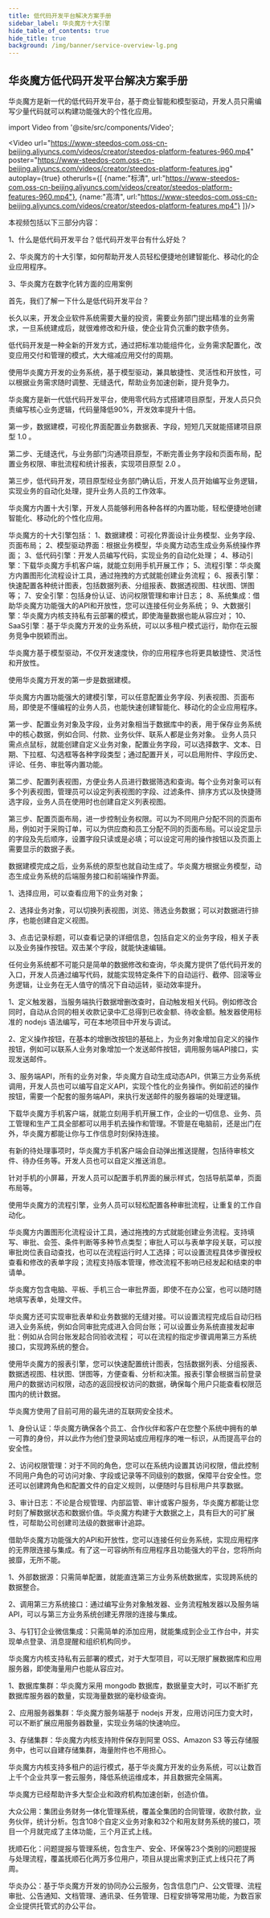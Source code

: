 ```yaml
---
title: 低代码开发平台解决方案手册
sidebar_label: 华炎魔方十大引擎
hide_table_of_contents: true
hide_title: true
background: /img/banner/service-overview-lg.png
---
```


## 华炎魔方低代码开发平台解决方案手册

华炎魔方是新一代的低代码开发平台，基于商业智能和模型驱动，开发人员只需编写少量代码就可以构建功能强大的个性化应用。

import Video from '@site/src/components/Video';

<Video url="https://www-steedos-com.oss-cn-beijing.aliyuncs.com/videos/creator/steedos-platform-features-960.mp4"
    poster="https://www-steedos-com.oss-cn-beijing.aliyuncs.com/videos/creator/steedos-platform-features.jpg"
    autoplay={true}
    otherurls={[
        {name:"标清", url:"https://www-steedos-com.oss-cn-beijing.aliyuncs.com/videos/creator/steedos-platform-features-960.mp4"},
        {name:"高清", url:"https://www-steedos-com.oss-cn-beijing.aliyuncs.com/videos/creator/steedos-platform-features.mp4"}
    ]}/>

<!-- 
<a class="slds-button slds-button_brand slds-m-right_medium slds-var-p-vertical_xx-small" href="
https://www-steedos-com.oss-cn-beijing.aliyuncs.com/videos/creator/steedos-platform-features.mp4" target="_blank">
下载视频
</a>

<a class="slds-button slds-button_brand slds-m-right_medium slds-var-p-vertical_xx-small" href="
https://www-steedos-com.oss-cn-beijing.aliyuncs.com/docs/%E5%8D%8E%E7%82%8E%E9%AD%94%E6%96%B9%E8%A7%A3%E5%86%B3%E6%96%B9%E6%A1%88%E6%89%8B%E5%86%8C.pdf" target="_blank">
下载演示文档
</a> -->

<p></p>

本视频包括以下三部分内容：

1、什么是低代码开发平台？低代码开发平台有什么好处？

2、华炎魔方的十大引擎，如何帮助开发人员轻松便捷地创建智能化、移动化的企业应用程序。

3、华炎魔方在数字化转方面的应用案例

首先，我们了解一下什么是低代码开发平台？

长久以来，开发企业软件系统需要大量的投资，需要业务部门提出精准的业务需求，一旦系统建成后，就很难修改和升级，使企业背负沉重的数字债务。

低代码开发是一种全新的开发方式，通过把标准功能组件化，业务需求配置化，改变应用交付和管理的模式，大大缩减应用交付的周期。

使用华炎魔方开发的业务系统，基于模型驱动，兼具敏捷性、灵活性和开放性，可以根据业务需求随时调整、无缝迭代，帮助业务加速创新，提升竞争力。

华炎魔方是新一代低代码开发平台，使用零代码方式搭建项目原型，开发人员只负责编写核心业务逻辑，代码量降低90%，开发效率提升十倍。

第一步，数据建模，可视化界面配置业务数据表、字段，短短几天就能搭建项目原型 1.0 。

第二步、无缝迭代，与业务部门沟通项目原型，不断完善业务字段和页面布局，配置业务权限、审批流程和统计报表，实现项目原型 2.0 。

第三步，低代码开发，项目原型经业务部门确认后，开发人员开始编写业务逻辑，实现业务的自动化处理，提升业务人员的工作效率。

华炎魔方内置十大引擎，开发人员能够利用各种各样的内置功能，轻松便捷地创建智能化、移动化的个性化应用。

华炎魔方的十大引擎包括：
1、数据建模：可视化界面设计业务模型、业务字段、页面布局；
2、模型驱动界面：根据业务模型，华炎魔方动态生成业务系统操作界面；
3、低代码引擎：开发人员编写代码，实现业务的自动化处理；
4、移动引擎：下载华炎魔方手机客户端，就能立刻用手机开展工作；
5、流程引擎：华炎魔方内置图形化流程设计工具，通过拖拽的方式就能创建业务流程；
6、报表引擎：快速配置各种统计图表，包括数据列表、分组报表、数据透视图、柱状图、饼图等；
7、安全引擎：包括身份认证、访问权限管理和审计日志；
8、系统集成：借助华炎魔方功能强大的API和开放性，您可以连接任何业务系统；
9、大数据引擎：华炎魔方内核支持私有云部署的模式，即使海量数据也能从容应对；
10、SaaS引擎：基于华炎魔方开发的业务系统，可以以多租户模式运行，助你在云服务竞争中脱颖而出。

华炎魔方基于模型驱动，不仅开发速度快，你的应用程序也将更具敏捷性、灵活性和开放性。

使用华炎魔方开发的第一步是数据建模。

华炎魔方内置功能强大的建模引擎，可以任意配置业务字段、列表视图、页面布局，即使是不懂编程的业务人员，也能快速创建智能化、移动化的企业应用程序。

第一步、配置业务对象及字段，业务对象相当于数据库中的表，用于保存业务系统中的核心数据，例如合同、付款、业务伙伴、联系人都是业务对象。 业务人员只需点点鼠标，就能创建自定义业务对象，配置业务字段，可以选择数字、文本、日期、下拉框、勾选框等各种字段类型；通过配置开关，可以启用附件、字段历史、评论、任务、审批等内置功能。

第二步、配置列表视图，方便业务人员进行数据筛选和查询。每个业务对象可以有多个列表视图，管理员可以设定列表视图的字段、过滤条件、排序方式以及快捷筛选字段，业务人员在使用时也创建自定义列表视图。

第三步、配置页面布局，进一步控制业务权限。可以为不同用户分配不同的页面布局，例如对于采购订单，可以为供应商和员工分配不同的页面布局。可以设定显示的字段及先后顺序，设置字段只读或是必填；可以设定可用的操作按钮以及页面上需要显示的数据子表。

数据建模完成之后，业务系统的原型也就自动生成了。华炎魔方根据业务模型，动态生成业务系统的后端服务接口和前端操作界面。

1、选择应用，可以查看应用下的业务对象；

2、选择业务对象，可以切换列表视图，浏览、筛选业务数据；可以对数据进行排序，也能创建自定义视图。

3、点击记录标题，可以查看记录的详细信息，包括自定义的业务字段，相关子表以及业务操作按钮。双击某个字段，就能快速编辑。

任何业务系统都不可能只是简单的数据修改和查询，华炎魔方提供了低代码开发的入口，开发人员通过编写代码，就能实现特定条件下的自动运行、截停、回滚等业务逻辑，让业务在无人值守的情况下自动运转，驱动效率提升。

1、定义触发器，当服务端执行数据增删改查时，自动触发相关代码。例如修改合同时，自动从合同的相关收款记录中汇总得到已收金额、待收金额。触发器使用标准的 nodejs 语法编写，可在本地项目中开发与调试。

2、定义操作按钮，在基本的增删改按钮的基础上，为业务对象增加自定义的操作按钮，例如可以联系人业务对象增加一个发送邮件按钮，调用服务端API接口，实现发送邮件。

3、服务端API，所有的业务对象，华炎魔方自动生成动态API，供第三方业务系统调用，开发人员也可以编写自定义API，实现个性化的业务操作。例如前述的操作按钮，需要一个配套的服务端API，来执行发送邮件的服务器端的处理逻辑。


下载华炎魔方手机客户端，就能立刻用手机开展工作，企业的一切信息、业务、员工管理和生产工具全部都可以用手机去操作和管理。不管是在电脑前，还是出门在外，华炎魔方都能让你与工作信息时刻保持连接。

有新的待处理事项时，华炎魔方手机客户端会自动弹出推送提醒，包括待审核文件、待办任务等。开发人员也可以自定义推送消息。

针对手机的小屏幕，开发人员可以配置手机界面的展示样式，包括导航菜单，页面布局等。

使用华炎魔方的流程引擎，业务人员可以轻松配置各种审批流程，让重复的工作自动化。

华炎魔方内置图形化流程设计工具，通过拖拽的方式就能创建业务流程。支持填写、审批、会签、条件判断等多种节点类型；审批人可以与表单字段关联，可以按审批岗位表自动查找，也可以在流程运行时人工选择；可以设置流程具体步骤授权查看和修改的表单字段；流程支持版本管理，修改流程不影响已经发起和结束的申请单。

华炎魔方包含电脑、平板、手机三合一审批界面，即使不在办公室，也可以随时随地填写表单，处理文件。

华炎魔方还可实现审批表单和业务数据的无缝对接。可以设置流程完成后自动归档进入业务系统，例如合同审批完成进入合同台账；可以设置业务系统直接发起审批：例如从合同台账发起合同验收流程；
可以在流程的指定步骤调用第三方系统接口，实现跨系统的整合。

使用华炎魔方的报表引擎，您可以快速配置统计图表，包括数据列表、分组报表、数据透视图、柱状图、饼图等，方便查看、分析和决策。报表引擎会根据当前登录用户的数据访问权限，动态的返回授权访问的数据，确保每个用户只能查看权限范围内的统计数据。

华炎魔方使用了目前可用的最先进的互联网安全技术。

1、身份认证：华炎魔方确保各个员工、合作伙伴和客户在您整个系统中拥有的单一可靠的身份，并以此作为他们登录网站或应用程序的唯一标识，从而提高平台的安全性。

2、访问权限管理：对于不同的角色，您可以在系统内设置其访问权限，借此控制不同用户角色的可访问对象、字段或记录等不同级别的数据，保障平台安全性。您还可以创建跨角色和配置文件的自定义规则，以便随时与目标用户共享数据。

3、审计日志：不论是合规管理、内部监管、审计或客户服务，华炎魔方都能让您时刻了解数据状态和数据价值。华炎魔方构建于大数据之上，具有巨大的可扩展性，可帮助公司创建司法级的数据审计追踪。

借助华炎魔方功能强大的API和开放性，您可以连接任何业务系统，实现应用程序的无界限连接与集成。有了这一可容纳所有应用程序且功能强大的平台，您将所向披靡，无所不能。

1、外部数据源：只需简单配置，就能直连第三方业务系统数据库，实现跨系统的数据整合。

2、调用第三方系统接口：通过编写业务对象触发器、业务流程触发器以及服务端API，可以与第三方业务系统创建无界限的连接与集成。

3、与钉钉企业微信集成：只需简单的添加应用，就能集成到企业工作台中，并实现单点登录、消息提醒和组织机构同步。

华炎魔方内核支持私有云部署的模式，对于大型项目，可以无限扩展数据库和应用服务器，即使海量用户也能从容应对。

1、数据库集群：华炎魔方采用 mongodb 数据库，数据量变大时，可以不断扩充数据库服务器的数量，实现海量数据的毫秒级查询。

2、应用服务器集群：华炎魔方服务端基于 nodejs 开发，应用访问压力变大时，可以不断扩展应用服务器数量，实现业务端的快速响应。

3、存储集群：华炎魔方内核支持附件保存到阿里 OSS、Amazon S3 等云存储服务中，也可以自建存储集群，海量附件也不用担心。

华炎魔方内核支持多租户的运行模式，基于华炎魔方开发的业务系统，可以让数百上千个企业共享一套云服务，降低系统运维成本，并且数据完全隔离。

华炎魔方已经帮助许多大型企业和政府机构加速创新，创造价值。

大众公用：集团业务财务一体化管理系统，覆盖全集团的合同管理，收款付款，业务伙伴，统计分析。包含108个自定义业务对象和32个和用友财务系统的接口，项目一个月就完成了主体功能，三个月正式上线。

抚顺石化：问题提报与管理系统，包含生产、安全、环保等23个类别的问题提报与处理流程，覆盖抚顺石化两万多位用户，项目从提出需求到正式上线只花了两周。

华炎办公：基于华炎魔方开发的协同办公云服务，包含信息门户、公文管理、流程审批、公告通知、文档管理、通讯录、任务管理、日程安排等常用功能，为数百家企业提供托管式的办公平台。
